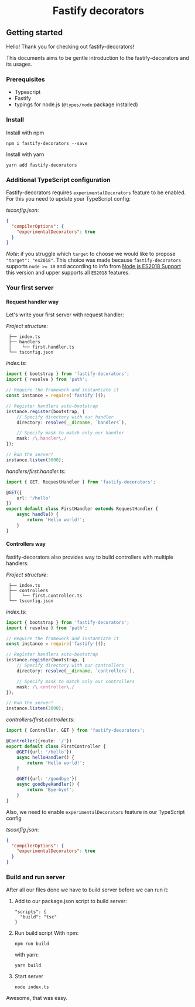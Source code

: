 <h1 style="text-align: center">Fastify decorators</h1>

## Getting started
Hello! Thank you for checking out fastify-decorators!

This documents aims to be gentle introduction to the fastify-decorators and its usages.

### Prerequisites

- Typescript
- Fastify
- typings for node.js (`@types/node` package installed)

### Install

Install with npm
```
npm i fastify-decorators --save
```
Install with yarn
```
yarn add fastify-decorators
```

### Additional TypeScript configuration

Fastify-decorators requires `experimentalDecorators` feature to be enabled. For this you need to update your TypeScript config:

*tsconfig.json*:
```json
{
  "compilerOptions": {
    "experimentalDecorators": true
  }  
}
```

*Note*: if you struggle which `target` to choose we would like to propose `"target": "es2018"`.
This choice was made because `fastify-decorators` supports `node >= 10` and according to info from [Node.js ES2018 Support] this version and upper supports all `ES2018` features.

### Your first server
#### Request handler way
Let's write your first server with request handler:

*Project structure*:

```
 ├── index.ts
 ├── handlers
 │    └── first.handler.ts
 └── tsconfig.json
```

*index.ts*:
```typescript
import { bootstrap } from 'fastify-decorators';
import { resolve } from 'path';

// Require the framework and instantiate it
const instance = require('fastify')();

// Register handlers auto-bootstrap
instance.register(bootstrap, {
    // Specify directory with our handler
    directory: resolve(__dirname, `handlers`),

    // Specify mask to match only our handler
    mask: /\.handler\./
});

// Run the server!
instance.listen(3000);
```

*handlers/first.handler.ts*:
```typescript
import { GET, RequestHandler } from 'fastify-decorators';

@GET({
    url: '/hello'
})
export default class FirstHandler extends RequestHandler {
    async handle() {
        return 'Hello world!';
    }
}
```

#### Controllers way
fastify-decorators also provides way to build controllers with multiple handlers:


*Project structure*:

```
 ├── index.ts
 ├── controllers
 │    └── first.controller.ts
 └── tsconfig.json
```

*index.ts*:
```typescript
import { bootstrap } from 'fastify-decorators';
import { resolve } from 'path';

// Require the framework and instantiate it
const instance = require('fastify')();

// Register handlers auto-bootstrap
instance.register(bootstrap, {
    // Specify directory with our controllers
    directory: resolve(__dirname, `controllers`),

    // Specify mask to match only our controllers
    mask: /\.controller\./
});

// Run the server!
instance.listen(3000);
```

*controllers/first.controller.ts*:
```typescript
import { Controller, GET } from 'fastify-decorators';

@Controller({route: '/'})
export default class FirstController {
    @GET({url: '/hello'})
    async helloHandler() {
        return 'Hello world!';
    }

    @GET({url: '/goodbye'})
    async goodbyeHandler() {
        return 'Bye-bye!';
    }
}
```

Also, we need to enable `experimentalDecorators` feature in our TypeScript config

*tsconfig.json*:
```json
{
  "compilerOptions": {
    "experimentalDecorators": true
  }  
}
```



### Build and run server

After all our files done we have to build server before we can run it:

1. Add to our package.json script to build server:
    ```
    "scripts": {
      "build": "tsc"
    }
    ```

1. Run build script
    With npm:
    ```
    npm run build
    ```
    with yarn:
    ```
    yarn build
    ```

1. Start server
    ```
    node index.ts
    ```

Awesome, that was easy.

[Node.js ES2018 Support]: https://node.green/#ES2018
